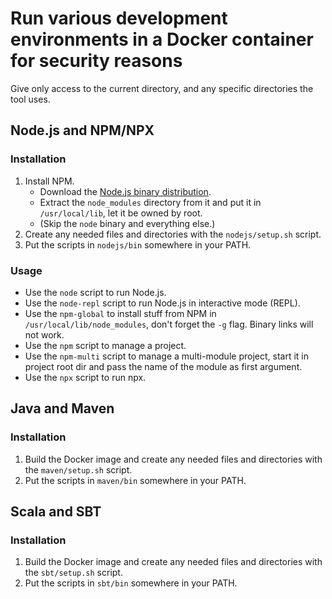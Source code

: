 # Run various development environments in a Docker container for security reasons

Give only access to the current directory, and any specific directories the tool uses.


## Node.js and NPM/NPX

### Installation

1. Install NPM.
    - Download the [Node.js binary distribution](https://nodejs.org/dist/v20.11.1/node-v20.11.1-linux-x64.tar.xz).
    - Extract the `node_modules` directory from it and put it in `/usr/local/lib`, let it be owned by root.
    - (Skip the `node` binary and everything else.)
2. Create any needed files and directories with the `nodejs/setup.sh` script.
3. Put the scripts in `nodejs/bin` somewhere in your PATH.

### Usage

- Use the `node` script to run Node.js.
- Use the `node-repl` script to run Node.js in interactive mode (REPL).
- Use the `npm-global` to install stuff from NPM in `/usr/local/lib/node_modules`, don't forget the `-g` flag. Binary links
  will not work.
- Use the `npm` script to manage a project.
- Use the `npm-multi` script to manage a multi-module project, start it in project root dir and pass the name of the
  module as first argument.
- Use the `npx` script to run npx.


## Java and Maven

### Installation

1. Build the Docker image and create any needed files and directories with the `maven/setup.sh` script.
2. Put the scripts in `maven/bin` somewhere in your PATH.


## Scala and SBT

### Installation

1. Build the Docker image and create any needed files and directories with the `sbt/setup.sh` script.
2. Put the scripts in `sbt/bin` somewhere in your PATH.
